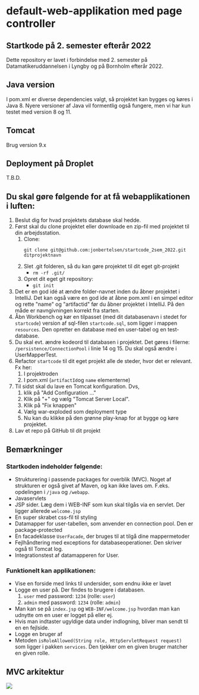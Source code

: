 # default-web-applikation med page controller

## Startkode på 2. semester efterår 2022

Dette repository er lavet i forbindelse med 2. semester på
Datamatikeruddannelsen i Lyngby og på Bornholm efterår 2022.

## Java version
I pom.xml er diverse dependencies valgt, så projektet kan bygges og køres i Java 8. Nyere versioner af 
Java vil formentlig også fungere, men vi har kun testet med version 8 og 11.

## Tomcat
Brug version 9.x

## Deployment på Droplet
T.B.D.

## Du skal gøre følgende for at få webapplikationen i luften:

1. Beslut dig for hvad projektets database skal hedde.
2. Først skal du clone projektet eller downloade en zip-fil med projektet til din arbejdsstation.
   1. Clone: 
       ```
       git clone git@github.com:jonbertelsen/startcode_2sem_2022.git ditprojektnavn
       ```
   2. Slet .git folderen, så du kan gøre projektet til dit eget git-projekt
      - `rm -rf .git/`
   3. Opret dit eget git repository:
      - `git init`
2. Det er en god idé at ændre folder-navnet inden du åbner projektet i IntelliJ. Det kan også være en god ide at åbne pom.xml i en simpel editor og rette "name" og "artifactid" før du åbner projektet i IntelliJ. På den måde er navngivningen korrekt fra starten.
3. Åbn Workbench og kør en tilpasset (med dit databasenavn i stedet for `startcode`) version af sql-filen `startcode.sql`, som ligger i mappen `resources`. Den opretter en database med en user-tabel og en test-database.
4. Du skal evt. ændre kodeord til databasen i projektet. Det gøres i filerne: `/persistence/ConnectionPool` i linie 14 og 15. Du skal også ændre i UserMapperTest.
5. Refactor `startcode` til dit eget projekt alle de steder, hvor det er relevant. Fx her:
   1. I projektroden
   2. I pom.xml (`artifactId`og `name` elementerne)
6. Til sidst skal du lave en Tomcat konfiguration. Dvs, 
   1. klik på "Add Configuration ..."
   2. Klik på "+" og vælg "Tomcat Server Local".
   3. Klik på "Fix knappen"
   4. Vælg war-exploded som deployment type
   5. Nu kan du klikke på den grønne play-knap for at bygge og køre projektet.
7. Lav et repo på GitHub til dit projekt

## Bemærkninger

### Startkoden indeholder følgende:

- Strukturering i passende packages for overblik (MVC). Noget af strukturen er også givet af Maven, og kan ikke laves om. F.eks. opdelingen i `/java` og `/webapp`.
- Javaservlets
- JSP sider. Læg dem i WEB-INF som kun skal tilgås via en servlet. Der ligger allerede `welcome.jsp`
- En super skrabet css-fil til styling
- Datamapper for user-tabellen, som anvender en connection pool. Den er package-protected
- En facadeklasse `UserFacade`, der bruges til at tilgå dine mappermetoder
- Fejlhåndtering med exceptions for databaseoperationer. Den skriver også til Tomcat log.
- Integrationstest af datamapperen for User.

### Funktionelt kan applikationen:

- Vise en forside med links til undersider, som endnu ikke er lavet
- Logge en user på. Der findes to brugere i databasen.
    1. `user` med password: `1234` (rolle: `user`)
    2. `admin` med password: `1234` (rolle: `admin`)
- Man kan se på `index.jsp` og `WEB-INF/welcome.jsp` hvordan man kan udnytte om en user er logget på eller ej.
- Hvis man indtaster ugyldige data under indlogning, bliver man sendt til en en fejlside.
- Logge en bruger af
- Metoden `isRoleAllowed(String role, HttpServletRequest request)` som ligger i pakken `services`. Den tjekker om en given bruger matcher en given rolle.

## MVC arkitektur

![](documentation/mvc.jpg)
